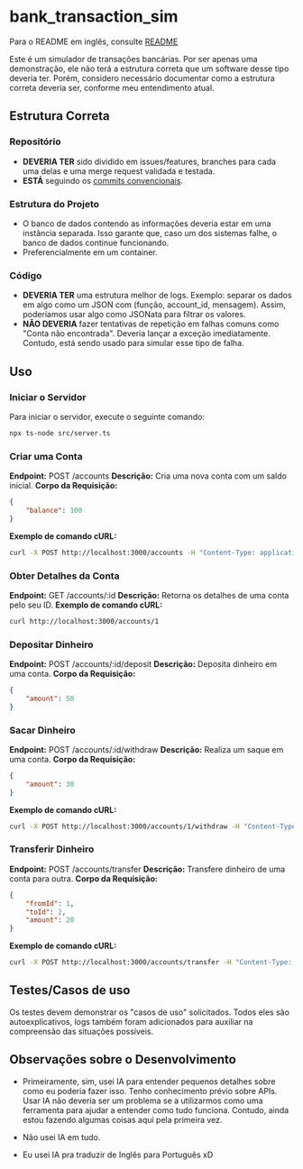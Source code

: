 # bank_transaction_sim

Para o README em inglês, consulte [README](./README.md)

Este é um simulador de transações bancárias. Por ser apenas uma demonstração, ele não terá a estrutura correta que um software desse tipo deveria ter. Porém, considero necessário documentar como a estrutura correta deveria ser, conforme meu entendimento atual.

## Estrutura Correta

### Repositório

- **DEVERIA TER** sido dividido em issues/features, branches para cada uma delas e uma merge request validada e testada.
- **ESTÁ** seguindo os [commits convencionais](https://www.conventionalcommits.org/en/v1.0.0/).

### Estrutura do Projeto

- O banco de dados contendo as informações deveria estar em uma instância separada. Isso garante que, caso um dos sistemas falhe, o banco de dados continue funcionando.
- Preferencialmente em um container.

### Código

- **DEVERIA TER** uma estrutura melhor de logs. Exemplo: separar os dados em algo como um JSON com (função, account_id, mensagem). Assim, poderíamos usar algo como JSONata para filtrar os valores.
- **NÃO DEVERIA** fazer tentativas de repetição em falhas comuns como "Conta não encontrada". Deveria lançar a exceção imediatamente. Contudo, está sendo usado para simular esse tipo de falha.

## Uso

### Iniciar o Servidor

Para iniciar o servidor, execute o seguinte comando:

```sh
npx ts-node src/server.ts
```

### Criar uma Conta

**Endpoint:** POST /accounts
**Descrição:** Cria uma nova conta com um saldo inicial.
**Corpo da Requisição:**
```json
{
    "balance": 100
}
```
**Exemplo de comando cURL:**
```bash
curl -X POST http://localhost:3000/accounts -H "Content-Type: application/json" -d "{\"balance\": 100}"
```

### Obter Detalhes da Conta

**Endpoint:** GET /accounts/:id
**Descrição:** Retorna os detalhes de uma conta pelo seu ID.
**Exemplo de comando cURL:**
```bash
curl http://localhost:3000/accounts/1
```

### Depositar Dinheiro

**Endpoint:** POST /accounts/:id/deposit
**Descrição:** Deposita dinheiro em uma conta.
**Corpo da Requisição:**
```json
{
    "amount": 50
}
```

### Sacar Dinheiro

**Endpoint:** POST /accounts/:id/withdraw
**Descrição:** Realiza um saque em uma conta.
**Corpo da Requisição:**
```json
{
    "amount": 30
}
```
**Exemplo de comando cURL:**
```bash
curl -X POST http://localhost:3000/accounts/1/withdraw -H "Content-Type: application/json" -d "{\"amount\": 30}"
```

### Transferir Dinheiro

**Endpoint:** POST /accounts/transfer
**Descrição:** Transfere dinheiro de uma conta para outra.
**Corpo da Requisição:**
```json
{
    "fromId": 1,
    "toId": 2,
    "amount": 20
}
```
**Exemplo de comando cURL:**
```bash
curl -X POST http://localhost:3000/accounts/transfer -H "Content-Type: application/json" -d "{\"fromId\": 1, \"toId\": 2, \"amount\": 20}"
```

## Testes/Casos de uso

Os testes devem demonstrar os "casos de uso" solicitados. Todos eles são autoexplicativos, logs também foram adicionados para auxiliar na compreensão das situações possíveis.

## Observações sobre o Desenvolvimento

- Primeiramente, sim, usei IA para entender pequenos detalhes sobre como eu poderia fazer isso. Tenho conhecimento prévio sobre APIs. Usar IA não deveria ser um problema se a utilizarmos como uma ferramenta para ajudar a entender como tudo funciona. Contudo, ainda estou fazendo algumas coisas aqui pela primeira vez.

- Não usei IA em tudo.

- Eu usei IA pra traduzir de Inglês para Português xD